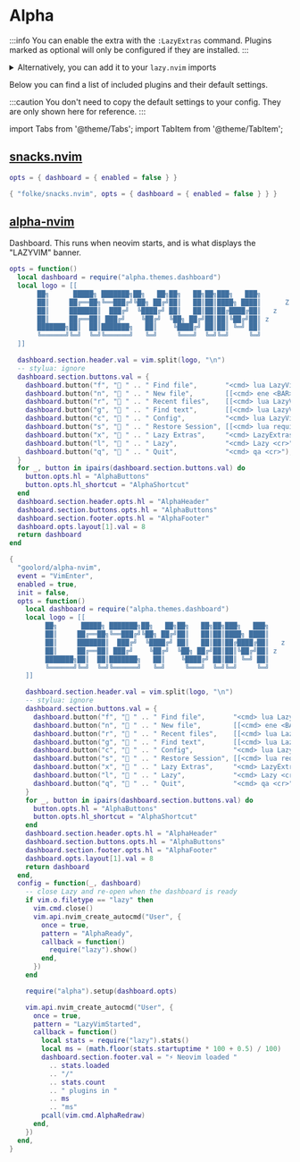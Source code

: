 # Alpha

<!-- plugins:start -->

:::info
You can enable the extra with the `:LazyExtras` command.
Plugins marked as optional will only be configured if they are installed.
:::

<details>
<summary>Alternatively, you can add it to your <code>lazy.nvim</code> imports</summary>

```lua title="lua/config/lazy.lua" {4}
require("lazy").setup({
  spec = {
    { "LazyVim/LazyVim", import = "lazyvim.plugins" },
    { import = "lazyvim.plugins.extras.ui.alpha" },
    { import = "plugins" },
  },
})
```

</details>

Below you can find a list of included plugins and their default settings.

:::caution
You don't need to copy the default settings to your config.
They are only shown here for reference.
:::

import Tabs from '@theme/Tabs';
import TabItem from '@theme/TabItem';

## [snacks.nvim](https://github.com/folke/snacks.nvim)

<Tabs>

<TabItem value="opts" label="Options">

```lua
opts = { dashboard = { enabled = false } }
```

</TabItem>


<TabItem value="code" label="Full Spec">

```lua
{ "folke/snacks.nvim", opts = { dashboard = { enabled = false } } }
```

</TabItem>

</Tabs>

## [alpha-nvim](https://github.com/goolord/alpha-nvim)

 Dashboard. This runs when neovim starts, and is what displays
 the "LAZYVIM" banner.


<Tabs>

<TabItem value="opts" label="Options">

```lua
opts = function()
  local dashboard = require("alpha.themes.dashboard")
  local logo = [[
       ██╗      █████╗ ███████╗██╗   ██╗██╗   ██╗██╗███╗   ███╗          Z
       ██║     ██╔══██╗╚══███╔╝╚██╗ ██╔╝██║   ██║██║████╗ ████║      Z    
       ██║     ███████║  ███╔╝  ╚████╔╝ ██║   ██║██║██╔████╔██║   z       
       ██║     ██╔══██║ ███╔╝    ╚██╔╝  ╚██╗ ██╔╝██║██║╚██╔╝██║ z         
       ███████╗██║  ██║███████╗   ██║    ╚████╔╝ ██║██║ ╚═╝ ██║
       ╚══════╝╚═╝  ╚═╝╚══════╝   ╚═╝     ╚═══╝  ╚═╝╚═╝     ╚═╝
  ]]

  dashboard.section.header.val = vim.split(logo, "\n")
  -- stylua: ignore
  dashboard.section.buttons.val = {
    dashboard.button("f", " " .. " Find file",       "<cmd> lua LazyVim.pick()() <cr>"),
    dashboard.button("n", " " .. " New file",        [[<cmd> ene <BAR> startinsert <cr>]]),
    dashboard.button("r", " " .. " Recent files",    [[<cmd> lua LazyVim.pick("oldfiles")() <cr>]]),
    dashboard.button("g", " " .. " Find text",       [[<cmd> lua LazyVim.pick("live_grep")() <cr>]]),
    dashboard.button("c", " " .. " Config",          "<cmd> lua LazyVim.pick.config_files()() <cr>"),
    dashboard.button("s", " " .. " Restore Session", [[<cmd> lua require("persistence").load() <cr>]]),
    dashboard.button("x", " " .. " Lazy Extras",     "<cmd> LazyExtras <cr>"),
    dashboard.button("l", "󰒲 " .. " Lazy",            "<cmd> Lazy <cr>"),
    dashboard.button("q", " " .. " Quit",            "<cmd> qa <cr>"),
  }
  for _, button in ipairs(dashboard.section.buttons.val) do
    button.opts.hl = "AlphaButtons"
    button.opts.hl_shortcut = "AlphaShortcut"
  end
  dashboard.section.header.opts.hl = "AlphaHeader"
  dashboard.section.buttons.opts.hl = "AlphaButtons"
  dashboard.section.footer.opts.hl = "AlphaFooter"
  dashboard.opts.layout[1].val = 8
  return dashboard
end
```

</TabItem>


<TabItem value="code" label="Full Spec">

```lua
{
  "goolord/alpha-nvim",
  event = "VimEnter",
  enabled = true,
  init = false,
  opts = function()
    local dashboard = require("alpha.themes.dashboard")
    local logo = [[
         ██╗      █████╗ ███████╗██╗   ██╗██╗   ██╗██╗███╗   ███╗          Z
         ██║     ██╔══██╗╚══███╔╝╚██╗ ██╔╝██║   ██║██║████╗ ████║      Z    
         ██║     ███████║  ███╔╝  ╚████╔╝ ██║   ██║██║██╔████╔██║   z       
         ██║     ██╔══██║ ███╔╝    ╚██╔╝  ╚██╗ ██╔╝██║██║╚██╔╝██║ z         
         ███████╗██║  ██║███████╗   ██║    ╚████╔╝ ██║██║ ╚═╝ ██║
         ╚══════╝╚═╝  ╚═╝╚══════╝   ╚═╝     ╚═══╝  ╚═╝╚═╝     ╚═╝
    ]]

    dashboard.section.header.val = vim.split(logo, "\n")
    -- stylua: ignore
    dashboard.section.buttons.val = {
      dashboard.button("f", " " .. " Find file",       "<cmd> lua LazyVim.pick()() <cr>"),
      dashboard.button("n", " " .. " New file",        [[<cmd> ene <BAR> startinsert <cr>]]),
      dashboard.button("r", " " .. " Recent files",    [[<cmd> lua LazyVim.pick("oldfiles")() <cr>]]),
      dashboard.button("g", " " .. " Find text",       [[<cmd> lua LazyVim.pick("live_grep")() <cr>]]),
      dashboard.button("c", " " .. " Config",          "<cmd> lua LazyVim.pick.config_files()() <cr>"),
      dashboard.button("s", " " .. " Restore Session", [[<cmd> lua require("persistence").load() <cr>]]),
      dashboard.button("x", " " .. " Lazy Extras",     "<cmd> LazyExtras <cr>"),
      dashboard.button("l", "󰒲 " .. " Lazy",            "<cmd> Lazy <cr>"),
      dashboard.button("q", " " .. " Quit",            "<cmd> qa <cr>"),
    }
    for _, button in ipairs(dashboard.section.buttons.val) do
      button.opts.hl = "AlphaButtons"
      button.opts.hl_shortcut = "AlphaShortcut"
    end
    dashboard.section.header.opts.hl = "AlphaHeader"
    dashboard.section.buttons.opts.hl = "AlphaButtons"
    dashboard.section.footer.opts.hl = "AlphaFooter"
    dashboard.opts.layout[1].val = 8
    return dashboard
  end,
  config = function(_, dashboard)
    -- close Lazy and re-open when the dashboard is ready
    if vim.o.filetype == "lazy" then
      vim.cmd.close()
      vim.api.nvim_create_autocmd("User", {
        once = true,
        pattern = "AlphaReady",
        callback = function()
          require("lazy").show()
        end,
      })
    end

    require("alpha").setup(dashboard.opts)

    vim.api.nvim_create_autocmd("User", {
      once = true,
      pattern = "LazyVimStarted",
      callback = function()
        local stats = require("lazy").stats()
        local ms = (math.floor(stats.startuptime * 100 + 0.5) / 100)
        dashboard.section.footer.val = "⚡ Neovim loaded "
          .. stats.loaded
          .. "/"
          .. stats.count
          .. " plugins in "
          .. ms
          .. "ms"
        pcall(vim.cmd.AlphaRedraw)
      end,
    })
  end,
}
```

</TabItem>

</Tabs>

<!-- plugins:end -->
